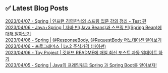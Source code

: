 
## ✅ Latest Blog Posts

[2023/04/07 - Spring | 인프런 김영한님의 스프링 입문 강의 정리 - Test 편](https://un-lazy-midnight.tistory.com/65) <br/>
[2023/04/06 - Java+Spring | 자바 빈(Java Beans)과 스프링 빈(Spring Bean)에 대해 알아보기](https://un-lazy-midnight.tistory.com/64) <br/>
[2023/04/06 - Spring | @ResponseBody, @RequestBody 어노테이션 알아보기](https://un-lazy-midnight.tistory.com/63) <br/>
[2023/04/06 - 프로그래머스 | Lv.2 주식가격 (파이썬)](https://un-lazy-midnight.tistory.com/62) <br/>
[2023/04/06 - Toy Project | 깃허브 README에 매일 최신 포스트 자동 업데이트 하기](https://un-lazy-midnight.tistory.com/60) <br/>
[2023/04/05 - Spring | Java의 프레임워크 Spring 과 Spring Boot를 알아보자!](https://un-lazy-midnight.tistory.com/58) <br/>
